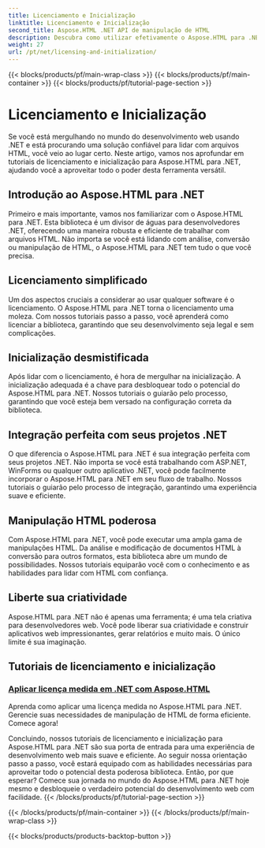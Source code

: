 ```yaml
---
title: Licenciamento e Inicialização
linktitle: Licenciamento e Inicialização
second_title: Aspose.HTML .NET API de manipulação de HTML
description: Descubra como utilizar efetivamente o Aspose.HTML para .NET por meio de nossos tutoriais abrangentes de licenciamento e inicialização. Libere todo o potencial desta ferramenta.
weight: 27
url: /pt/net/licensing-and-initialization/
---
```


{{< blocks/products/pf/main-wrap-class >}}
{{< blocks/products/pf/main-container >}}
{{< blocks/products/pf/tutorial-page-section >}}

# Licenciamento e Inicialização


Se você está mergulhando no mundo do desenvolvimento web usando .NET e está procurando uma solução confiável para lidar com arquivos HTML, você veio ao lugar certo. Neste artigo, vamos nos aprofundar em tutoriais de licenciamento e inicialização para Aspose.HTML para .NET, ajudando você a aproveitar todo o poder desta ferramenta versátil.

## Introdução ao Aspose.HTML para .NET

Primeiro e mais importante, vamos nos familiarizar com o Aspose.HTML para .NET. Esta biblioteca é um divisor de águas para desenvolvedores .NET, oferecendo uma maneira robusta e eficiente de trabalhar com arquivos HTML. Não importa se você está lidando com análise, conversão ou manipulação de HTML, o Aspose.HTML para .NET tem tudo o que você precisa. 

## Licenciamento simplificado

Um dos aspectos cruciais a considerar ao usar qualquer software é o licenciamento. O Aspose.HTML para .NET torna o licenciamento uma moleza. Com nossos tutoriais passo a passo, você aprenderá como licenciar a biblioteca, garantindo que seu desenvolvimento seja legal e sem complicações. 

## Inicialização desmistificada

Após lidar com o licenciamento, é hora de mergulhar na inicialização. A inicialização adequada é a chave para desbloquear todo o potencial do Aspose.HTML para .NET. Nossos tutoriais o guiarão pelo processo, garantindo que você esteja bem versado na configuração correta da biblioteca. 

## Integração perfeita com seus projetos .NET

O que diferencia o Aspose.HTML para .NET é sua integração perfeita com seus projetos .NET. Não importa se você está trabalhando com ASP.NET, WinForms ou qualquer outro aplicativo .NET, você pode facilmente incorporar o Aspose.HTML para .NET em seu fluxo de trabalho. Nossos tutoriais o guiarão pelo processo de integração, garantindo uma experiência suave e eficiente.

## Manipulação HTML poderosa

Com Aspose.HTML para .NET, você pode executar uma ampla gama de manipulações HTML. Da análise e modificação de documentos HTML à conversão para outros formatos, esta biblioteca abre um mundo de possibilidades. Nossos tutoriais equiparão você com o conhecimento e as habilidades para lidar com HTML com confiança.

## Liberte sua criatividade

Aspose.HTML para .NET não é apenas uma ferramenta; é uma tela criativa para desenvolvedores web. Você pode liberar sua criatividade e construir aplicativos web impressionantes, gerar relatórios e muito mais. O único limite é sua imaginação.

## Tutoriais de licenciamento e inicialização
### [Aplicar licença medida em .NET com Aspose.HTML](./apply-metered-license/)
Aprenda como aplicar uma licença medida no Aspose.HTML para .NET. Gerencie suas necessidades de manipulação de HTML de forma eficiente. Comece agora!

Concluindo, nossos tutoriais de licenciamento e inicialização para Aspose.HTML para .NET são sua porta de entrada para uma experiência de desenvolvimento web mais suave e eficiente. Ao seguir nossa orientação passo a passo, você estará equipado com as habilidades necessárias para aproveitar todo o potencial desta poderosa biblioteca. Então, por que esperar? Comece sua jornada no mundo do Aspose.HTML para .NET hoje mesmo e desbloqueie o verdadeiro potencial do desenvolvimento web com facilidade.
{{< /blocks/products/pf/tutorial-page-section >}}

{{< /blocks/products/pf/main-container >}}
{{< /blocks/products/pf/main-wrap-class >}}

{{< blocks/products/products-backtop-button >}}
